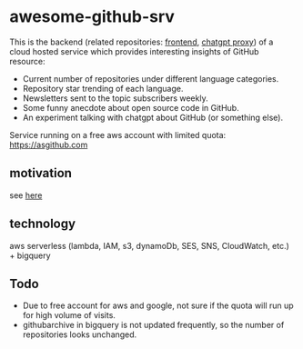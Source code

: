 # awesome-github-srv

This is the backend (related repositories: [frontend](https://github.com/ajeecai/awesome-github-ui), [chatgpt proxy](https://github.com/ajeecai/chatgpt-io)) of a cloud hosted service which provides interesting insights of GitHub resource:

- Current number of repositories under different language categories.
- Repository star trending of each language.
- Newsletters sent to the topic subscribers weekly.
- Some funny anecdote about open source code in GitHub.
- An experiment talking with chatgpt about GitHub (or something else).

Service running on a free aws account with limited quota: https://asgithub.com

## motivation

see [here](https://asgithub.com/about)

## technology

aws serverless (lambda, IAM, s3, dynamoDb, SES, SNS, CloudWatch, etc.) + bigquery

## Todo

- Due to free account for aws and google, not sure if the quota will run up for high volume of visits.
- githubarchive in bigquery is not updated frequently, so the number of repositories looks unchanged.
